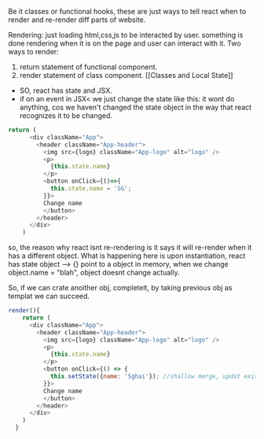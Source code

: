 Be it classes or functional hooks, these are just ways to tell react when to render and re-render diff parts of website.

Rendering: just loading html,css,js to be interacted by user.
something is done rendering when it is on the page and user can interact with it.
Two ways to render:
1. return statement of functional component.
2. render statement of class component. [[Classes and Local State]]


- SO, react has state and JSX.
- if on an event in JSX< we just change the state like this: it wont do anything, cos we haven't changed the state object in the way that react recognizes it to be changed.
```js
return (
      <div className="App">
        <header className="App-header">
          <img src={logo} className="App-logo" alt="logo" />
          <p>
            {this.state.name}
          </p>
          <button onClick={()=>{
            this.state.name = 'SG';
          }}>
          Change name
          </button>        
        </header>
      </div>
    )
```

so, the reason why react isnt re-rendering is it says it will re-render when it has a different object.
What is happening here is upon instantiation, react has state object --> {} point to a object in memory, when we change object.name = "blah", object doesnt change actually.

So, if we can crate anoither obj, completelt, by taking previous obj as templat we can succeed.
```js
render(){
    return (
      <div className="App">
        <header className="App-header">
          <img src={logo} className="App-logo" alt="logo" />
          <p>
            {this.state.name}
          </p>
          <button onClick={() => {
            this.setState({name: 'Sghai'}); //shallow merge, updat existing keys and add rest.
          }}>
          Change name
          </button>        
        </header>
      </div>
    )
  }
```


